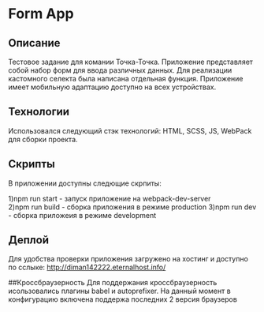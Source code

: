 # Form App

## Описание
Тестовое задание для комании Точка-Точка. Приложение представляет собой набор форм для ввода различных данных. Для реализации кастомного селекта была написана отдельная функция.
Приложение имеет мобильную адаптацию доступно на всех устройствах.

## Технологии
Использовался следующий стэк технологий: HTML, SCSS, JS, WebPack для сборки проекта.

## Скрипты 
В приложении доступны следющие скрпиты:

1)npm run start - запуск приложение на webpack-dev-server  
2)npm run build - сборка приложения в режиме production
3)npm run dev - сборка приложеия в режиме development

## Деплой 
Для удобства проверки приложения загружено на хостинг и доступно по сслыке: 
http://diman142222.eternalhost.info/

##Кроссбраузерность
Для поддержания кроссбраузерность исользовались плагины babel и autoprefixer. На данный момент в конфигурацию включена поддержа последних 2 версия браузеров


